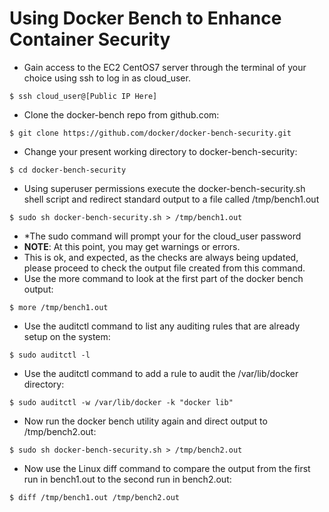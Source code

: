 # Using Docker Bench to Enhance Container Security

- Gain access to the EC2 CentOS7 server through the terminal of your choice using ssh to log in as cloud_user.
```
$ ssh cloud_user@[Public IP Here]
```
- Clone the docker-bench repo from github.com:
```
$ git clone https://github.com/docker/docker-bench-security.git
```
- Change your present working directory to docker-bench-security:
```
$ cd docker-bench-security
```
- Using superuser permissions execute the docker-bench-security.sh shell script and redirect standard output to a file called /tmp/bench1.out
```
$ sudo sh docker-bench-security.sh > /tmp/bench1.out
```
- *The sudo command will prompt your for the cloud_user password
- **NOTE**: At this point, you may get warnings or errors.
- This is ok, and expected, as the checks are always being updated, please proceed to check the output file created from this command.
- Use the more command to look at the first part of the docker bench output:
```
$ more /tmp/bench1.out
```
- Use the auditctl command to list any auditing rules that are already setup on the system:
```
$ sudo auditctl -l
```
- Use the auditctl command to add a rule to audit the /var/lib/docker directory:
```
$ sudo auditctl -w /var/lib/docker -k "docker lib"
```
- Now run the docker bench utility again and direct output to /tmp/bench2.out:
```
$ sudo sh docker-bench-security.sh > /tmp/bench2.out
```
- Now use the Linux diff command to compare the output from the first run in bench1.out to the second run in bench2.out:
```
$ diff /tmp/bench1.out /tmp/bench2.out
```

